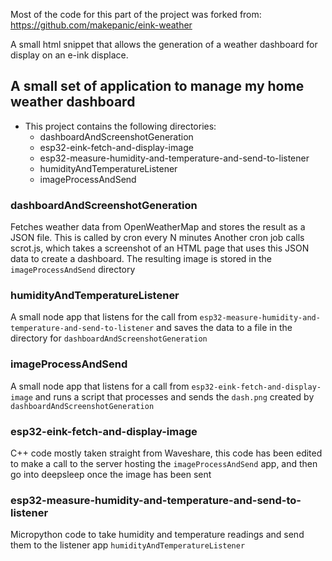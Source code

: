 Most of the code for this part of the project was forked from:
https://github.com/makepanic/eink-weather

A small html snippet that allows the generation of a weather dashboard for display on an e-ink displace.

## A small set of application to manage my home weather dashboard

* This project contains the following directories:
    * dashboardAndScreenshotGeneration
    * esp32-eink-fetch-and-display-image
    * esp32-measure-humidity-and-temperature-and-send-to-listener
    * humidityAndTemperatureListener
    * imageProcessAndSend

### dashboardAndScreenshotGeneration
Fetches weather data from OpenWeatherMap and stores the result as a JSON file. This is called by cron every N minutes
Another cron job calls scrot.js, which takes a screenshot of an HTML page that uses this JSON data to create a dashboard. The resulting image is stored in the `imageProcessAndSend` directory

### humidityAndTemperatureListener
A small node app that listens for the call from `esp32-measure-humidity-and-temperature-and-send-to-listener` and saves the data to a file in the directory for `dashboardAndScreenshotGeneration`

### imageProcessAndSend
A small node app that listens for a call from `esp32-eink-fetch-and-display-image` and runs a script that processes and sends the `dash.png` created by `dashboardAndScreenshotGeneration`

### esp32-eink-fetch-and-display-image
C++ code mostly taken straight from Waveshare, this code has been edited to make a call to the server hosting the `imageProcessAndSend` app, and then go into deepsleep once the image has been sent

### esp32-measure-humidity-and-temperature-and-send-to-listener
Micropython code to take humidity and temperature readings and send them to the listener app `humidityAndTemperatureListener`